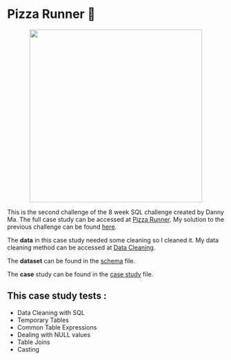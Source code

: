 # Pizza Runner :pizza:


<p align="center">
    <img src="https://8weeksqlchallenge.com/images/case-study-designs/2.png" width="400" height="400">
</p>

This is the second challenge of the 8 week SQL challenge created by Danny Ma. The full case study can be accessed at [Pizza Runner](https://8weeksqlchallenge.com/case-study-2/).
My solution to the previous challenge can be found [here](https://github.com/Outis09/8-Week-SQL-Challenge/tree/main/Case%20Study%20%231-%20Danny's%20Diner). 

The **data** in this case study needed some cleaning so I cleaned it. My data cleaning method can be accessed at [Data Cleaning](Data_Cleaning.md).

The **dataset** can be found in the [schema](schema.md) file.

The **case** study can be found in the [case study](case_study.md) file.

This case study tests :
-----------
  
  * Data Cleaning with SQL
  * Temporary Tables
  * Common Table Expressions
  * Dealing with NULL values
  * Table Joins 
  * Casting
  
  
    
